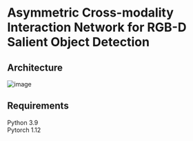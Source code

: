 # Asymmetric Cross-modality Interaction Network for RGB-D Salient Object Detection
## Architecture
![image](https://github.com/Yiming-Su/ACINet/blob/main/Figs/Architecture.png)
## Requirements<br>
Python 3.9<br>
Pytorch 1.12

